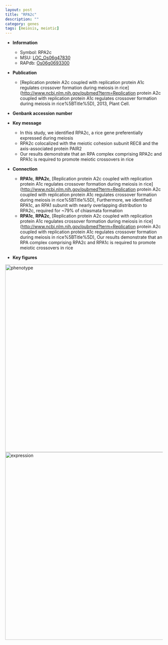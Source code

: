 ```yaml
---
layout: post
title: "RPA2c"
description: ""
category: genes
tags: [meiosis, meiotic]
---
```


* **Information**  
    + Symbol: RPA2c  
    + MSU: [LOC_Os06g47830](http://rice.plantbiology.msu.edu/cgi-bin/ORF_infopage.cgi?orf=LOC_Os06g47830)  
    + RAPdb: [Os06g0693300](http://rapdb.dna.affrc.go.jp/viewer/gbrowse_details/irgsp1?name=Os06g0693300)  

* **Publication**  
    + [Replication protein A2c coupled with replication protein A1c regulates crossover formation during meiosis in rice](http://www.ncbi.nlm.nih.gov/pubmed?term=Replication protein A2c coupled with replication protein A1c regulates crossover formation during meiosis in rice%5BTitle%5D), 2013, Plant Cell.

* **Genbank accession number**  

* **Key message**  
    + In this study, we identified RPA2c, a rice gene preferentially expressed during meiosis
    + RPA2c colocalized with the meiotic cohesion subunit REC8 and the axis-associated protein PAIR2
    + Our results demonstrate that an RPA complex comprising RPA2c and RPA1c is required to promote meiotic crossovers in rice

* **Connection**  
    + __RPA1c__, __RPA2c__, [Replication protein A2c coupled with replication protein A1c regulates crossover formation during meiosis in rice](http://www.ncbi.nlm.nih.gov/pubmed?term=Replication protein A2c coupled with replication protein A1c regulates crossover formation during meiosis in rice%5BTitle%5D), Furthermore, we identified RPA1c, an RPA1 subunit with nearly overlapping distribution to RPA2c, required for ~79% of chiasmata formation
    + __RPA1c__, __RPA2c__, [Replication protein A2c coupled with replication protein A1c regulates crossover formation during meiosis in rice](http://www.ncbi.nlm.nih.gov/pubmed?term=Replication protein A2c coupled with replication protein A1c regulates crossover formation during meiosis in rice%5BTitle%5D), Our results demonstrate that an RPA complex comprising RPA2c and RPA1c is required to promote meiotic crossovers in rice

* **Key figures**  
<img src="http://ricencode.github.io/images/RPA2c.pheno.png" alt="phenotype"  style="width: 600px;"/>

<img src="http://ricencode.github.io/images/RPA2c.exp.png" alt="expression"  style="width: 600px;"/>


